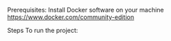 Prerequisites:
   Install Docker software on your machine https://www.docker.com/community-edition
   
Steps To run the project:
